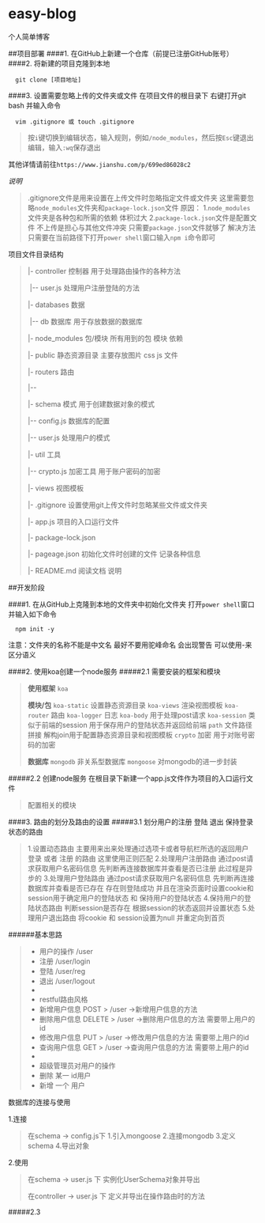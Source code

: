 # easy-blog
个人简单博客

##项目部署
####1. 在GitHub上新建一个仓库（前提已注册GitHub账号）
####2. 将新建的项目克隆到本地
```shell
  git clone [项目地址]
```
####3. 设置需要忽略上传的文件夹或文件
在项目文件的根目录下 右键打开git bash 并输入命令
```shell
  vim .gitignore 或 touch .gitignore
```

>按`i`键切换到编辑状态，输入规则，例如`/node_modules`，然后按`Esc`键退出编辑，输入`:wq`保存退出

其他详情请前往`https://www.jianshu.com/p/699ed86028c2`

*说明*  

>.gitignore文件是用来设置在上传文件时忽略指定文件或文件夹
>这里需要忽略`node_modules`文件夹和`package-lock.json`文件
>原因：
>1.`node_modules`文件夹是各种包和所需的依赖 体积过大
>2.`package-lock.json`文件是配置文件 不上传是担心与其他文件冲突 只需要`package.json`文件就够了
>解决方法
>只需要在当前路径下打开`power shell`窗口输入`npm i`命令即可

项目文件目录结构

>|- controller     控制器 用于处理路由操作的各种方法
>
>​   |-- user.js    处理用户注册登陆的方法
>
>|- databases      数据
>
>​   |-- db         数据库  用于存放数据的数据库
>
>|- node_modules   包/模块 所有用到的包 模块 依赖
>
>|- public         静态资源目录  主要存放图片 css js 文件
>
>|- routers        路由  
>
>   |-- 
>
>|- schema         模式  用于创建数据对象的模式
>
>   |-- config.js  数据库的配置
>
>   |-- user.js    处理用户的模式
>
>|- util           工具
>
>   |-- crypto.js  加密工具 用于账户密码的加密
>
>|- views          视图模板
>
>|- .gitignore     设置使用git上传文件时忽略某些文件或文件夹
>
>|- app.js         项目的入口运行文件
>
>|- package-lock.json
>
>|- pageage.json   初始化文件时创建的文件 记录各种信息
>
>|- README.md      阅读文档 说明
>
>

##开发阶段

####1. 在从GitHub上克隆到本地的文件夹中初始化文件夹
打开`power shell`窗口并输入如下命令
```shell
  npm init -y
```
  注意：文件夹的名称不能是中文名 最好不要用驼峰命名 会出现警告 可以使用-来区分语义

####2. 使用koa创建一个node服务
#####2.1 需要安装的框架和模块

>**使用框架** 
>`koa`  
>
>**模块/包** 
>`koa-static`   设置静态资源目录
>`koa-views`    渲染视图模板
>`koa-router`   路由
>`koa-logger`   日志
>`koa-body`     用于处理post请求
>`koa-session`  类似于前端的session 用于保存用户的登陆状态并返回给前端
>`path`         文件路径拼接  解构join用于配置静态资源目录和视图模板
>`crypto`       加密  用于对账号密码的加密
>
>**数据库**
>`mongodb`      非关系型数据库
>`mongoose`     对mongodb的进一步封装

#####2.2 创建node服务
在根目录下新建一个app.js文件作为项目的入口运行文件

>配置相关的模块

####3. 路由的划分及路由的设置
#####3.1 划分用户的注册 登陆 退出 保持登录状态的路由

>1.设置动态路由 主要用来出来处理通过选项卡或者导航栏所选的返回用户 登录 或者 注册 的路由  这里使用正则匹配 
>2.处理用户注册路由 通过post请求获取用户名密码信息 先判断再连接数据库并查看是否已注册 此过程是异步的
>3.处理用户登陆路由 通过post请求获取用户名密码信息 先判断再连接数据库并查看是否已存在 存在则登陆成功 并且在渲染页面时设置cookie和session用于确定用户的登陆状态 和 保持用户的登陆状态
>4.保持用户的登陆状态路由 判断session是否存在 根据session的状态返回并设置状态
>5.处理用户退出路由 将cookie 和 session设置为null 并重定向到首页

######基本思路

> * 用户的操作  /user
> * 注册       /user/login
> * 登陆       /user/reg
> * 退出       /user/logout
> * 
> * restful路由风格
> * 新增用户信息   POST    >  /user  ->新增用户信息的方法 
> * 删除用户信息   DELETE  >  /user  ->删除用户信息的方法  需要带上用户的id
> * 修改用户信息   PUT  >  /user  ->修改用户信息的方法  需要带上用户的id
> * 查询用户信息   GET     >  /user  ->查询用户信息的方法  需要带上用户的id
> * 
> * 超级管理员对用户的操作
> * 删除 某一 id用户
> * 新增 一个 用户

数据库的连接与使用

1.连接

>在schema -> config.js下
>1.引入mongoose
>2.连接mongodb
>3.定义schema
>4.导出对象

2.使用

>在schema -> user.js 下
>实例化UserSchema对象并导出
>
>在controller -> user.js 下
>定义并导出在操作路由时的方法 


#####2.3